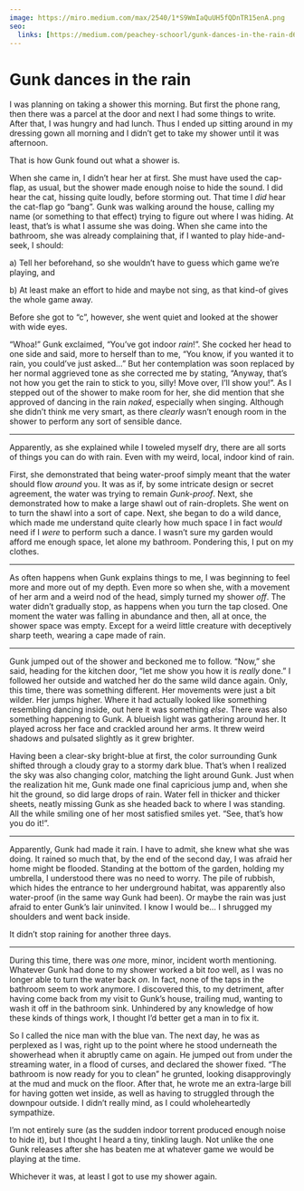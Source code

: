 ```yaml
---
image: https://miro.medium.com/max/2540/1*S9WmIaQuUH5fQDnTR15enA.png
seo:
  links: [https://medium.com/peachey-schoorl/gunk-dances-in-the-rain-d621bb5762e4]
---
```


# Gunk dances in the rain

I was planning on taking a shower this morning. But first the phone rang, then there was a parcel at the door and next I had some things to write. After that, I was hungry and had lunch. Thus I ended up sitting around in my dressing gown all morning and I didn’t get to take my shower until it was afternoon.

That is how Gunk found out what a shower is.

When she came in, I didn’t hear her at first. She must have used the cap-flap, as usual, but the shower made enough noise to hide the sound. I did hear the cat, hissing quite loudly, before storming out. That time I _did_ hear the cat-flap go “bang”. Gunk was walking around the house, calling my name (or something to that effect) trying to figure out where I was hiding. At least, that’s is what I assume she was doing. When she came into the bathroom, she was already complaining that, if I wanted to play hide-and-seek, I should:

a) Tell her beforehand, so she wouldn’t have to guess which game we’re playing, and

b) At least make an effort to hide and maybe not sing, as that kind-of gives the whole game away.

Before she got to “c”, however, she went quiet and looked at the shower with wide eyes. 

“Whoa!” Gunk exclaimed, “You’ve got indoor _rain_!”. She cocked her head to one side and said, more to herself than to me, “You know, if you wanted it to rain, you could’ve just asked…” But her contemplation was soon replaced by her normal aggrieved tone as she corrected me by stating, “Anyway, that’s not how you get the rain to stick to you, silly! Move over, I’ll show you!”. As I stepped out of the shower to make room for her, she did mention that she approved of dancing in the rain _naked_, especially when singing. Although she didn’t think me very smart, as there _clearly_ wasn’t enough room in the shower to perform any sort of sensible dance.

- - -

Apparently, as she explained while I toweled myself dry, there are all sorts of things you can do with rain. Even with my weird, local, indoor kind of rain.

First, she demonstrated that being water-proof simply meant that the water should flow _around_ you. It was as if, by some intricate design or secret agreement, the water was trying to remain _Gunk-proof_. Next, she demonstrated how to make a large shawl out of rain-droplets. She went on to turn the shawl into a sort of cape. Next, she began to do a wild dance, which made me understand quite clearly how much space I in fact _would_ need if I _were_ to perform such a dance. I wasn’t sure my garden would afford me enough space, let alone my bathroom. Pondering this, I put on my clothes.

- - -

As often happens when Gunk explains things to me, I was beginning to feel more and more out of my depth. Even more so when she, with a movement of her arm and a weird nod of the head, simply turned my shower _off_. The water didn’t gradually stop, as happens when you turn the tap closed. One moment the water was falling in abundance and then, all at once, the shower space was empty. Except for a weird little creature with deceptively sharp teeth, wearing a cape made of rain.

- - -

Gunk jumped out of the shower and beckoned me to follow. “Now,” she said, heading for the kitchen door, “let me show you how it is _really_ done.” I followed her outside and watched her do the same wild dance again. Only, this time, there was something different. Her movements were just a bit wilder. Her jumps higher. Where it had actually looked like something resembling dancing inside, out here it was something _else_. There was also something happening to Gunk. A blueish light was gathering around her. It played across her face and crackled around her arms. It threw weird shadows and pulsated slightly as it grew brighter.

Having been a clear-sky bright-blue at first, the color surrounding Gunk shifted through a cloudy gray to a stormy dark blue. That’s when I realized the sky was also changing color, matching the light around Gunk. Just when the realization hit me, Gunk made one final capricious jump and, when she hit the ground, so did large drops of rain. Water fell in thicker and thicker sheets, neatly missing Gunk as she headed back to where I was standing. All the while smiling one of her most satisfied smiles yet. “See, that’s how you do it!”.

- - -

Apparently, Gunk had made it rain. I have to admit, she knew what she was doing. It rained so much that, by the end of the second day, I was afraid her home might be flooded. Standing at the bottom of the garden, holding my umbrella, I understood there was no need to worry. The pile of rubbish, which hides the entrance to her underground habitat, was apparently also water-proof (in the same way Gunk had been). Or maybe the rain was just afraid to enter Gunk’s lair uninvited. I know I would be… I shrugged my shoulders and went back inside.

It didn’t stop raining for another three days.

- - -

During this time, there was _one_ more, minor, incident worth mentioning. Whatever Gunk had done to my shower worked a bit _too_ well, as I was no longer able to turn the water back _on_. In fact, none of the taps in the bathroom seem to work anymore. I discovered this, to my detriment, after having come back from my visit to Gunk’s house, trailing mud, wanting to wash it off in the bathroom sink. Unhindered by any knowledge of how these kinds of things work, I thought I’d better get a man in to fix it.

So I called the nice man with the blue van. The next day, he was as perplexed as I was, right up to the point where he stood underneath the showerhead when it abruptly came on again. He jumped out from under the streaming water, in a flood of curses, and declared the shower fixed. “The bathroom is now ready for you to clean” he grunted, looking disapprovingly at the mud and muck on the floor. After that, he wrote me an extra-large bill for having gotten wet inside, as well as having to struggled through the downpour outside. I didn’t really mind, as I could wholeheartedly sympathize.

I’m not entirely sure (as the sudden indoor torrent produced enough noise to hide it), but I thought I heard a tiny, tinkling laugh. Not unlike the one Gunk releases after she has beaten me at whatever game we would be playing at the time.

Whichever it was, at least I got to use my shower again.
